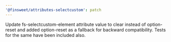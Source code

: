 ```yaml
---
'@finsweet/attributes-selectcustom': patch
---
```


Update fs-selectcustom-element attribute value to clear instead of option-reset and added option-reset as a fallback for backward compatibility. Tests for the same have been included also.
